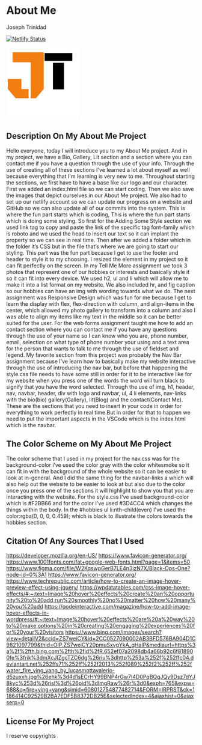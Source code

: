 # About Me


Joseph Trinidad


[![Netlify Status](https://api.netlify.com/api/v1/badges/70ab91a6-cd4c-443c-a540-f116fb4e5cb0/deploy-status)](https://app.netlify.com/sites/upbeat-mayer-903b22/deploys)

![Netlify Status](img/logo-96x96.svg)

## **Description On My About Me Project**

Hello everyone, today I will introduce you to my About Me project. And in my project, we have a Bio, Gallery, Lit section and a section where you can contact me if you have a question through the use of your info. Through the use of creating all of these sections I've learned a lot about myself as well because everything that I'm learning is very new to me. Throughout starting the sections, we first have to have a base like our logo and our character. First we added an index.html file so we can start coding. Then we also save the images that depict ourselves in our About Me project. We also had to set up our netlify account so we can update our progress on a website and GitHub so we can also update all of our commits into the system. 
This is where the fun part starts which is coding, This is where the fun part starts which is doing some styling. So first for the Adding Some Style section we used link tag to copy and paste the link of the specific tag font-family which is roboto and we used the head to insert our text so it can implant the property so we can see in real time. Then after we added a folder which in the folder it’s CSS but in the file that’s where we are going to start our styling. This part was the fun part because I get to use the footer and header to style it to my choosing. I resized the element in my project so it can fit perfectly on the screen. In my Tell Me More assignment we took 3 photos that represent one of our hobbies or interests and basically style it so it can fit into every device. 
We used h2, ul and li which will allow me to make it into a list format on my website. We also included hr, and fig caption so our hobbies can have an img with wording towards what we do. The next assignment was Responsive Design which was fun for me because I get to learn the display with flex, flex-direction with column, and align-items in the center, which allowed my photo gallery to transform into a column and also I was able to align my items like my text in the middle so it can be better suited for the user. For the web forms assignment taught me how to add an contact section where you can contact me if you have any questions through the use of your name so I can know who you are, phone number, email, selection on what type of phone number your using and a text area for the person that wants to talk to me through the use of fieldset and legend. My favorite section from this project was probably the Nav Bar assignment because I’ve learn how to basically make my website interactive through the use of introducing the nav bar, but before that happening the style.css file needs to have some still in order for it to be interactive like for my website when you press one of the words the word will turn black to signify that you have the word selected. Through the use of img, h1, header, nav, navbar, header, div with logo and navbar, ul, 4 li elements, nav-links with the bio(bio) gallery(Gallery), lit(Blog) and the contact(Contact Me). These are the sections that you need to insert in your code in order for everything to work perfectly in real time.But in order for that to happen we need to put the important aspects in the VSCode which is the index.html which is the navbar.

## **The Color Scheme on My About Me Project** 

The color scheme that I used in my project for the nav.css was for the background-color i’ve used the color gray with the color whitesmoke so it can fit in with the background of the whole website so it can be easier to look at in-general. And I did the same thing for the navbar-links a which will also help out the website to be easier to look at but also due to the color once you press one of the sections it will highlight to show you that you are interacting with the website. For the style.css I've used background-color which is #F2BB66 and for the color I've used #3D4CC4 which changes the things within the body. In the #hobbies ul li:nth-child(even) I've used the color:rgba(0, 0, 0, 0.459); which is black to illustrate the colors towards the hobbies section.

## **Citation Of Any Sources That I Used**
https://developer.mozilla.org/en-US/
https://www.favicon-generator.org/
https://www.1001fonts.com/fat+google-web-fonts.html?page=1&items=50
https://www.figma.com/file/W2KqswpGerB7LE4n3jzN7X/Black-Ops-One?node-id=0%3A1
https://www.favicon-generator.org/
https://www.techrepublic.com/article/how-to-create-an-image-hover-preview-effect-using-jquery/
https://wpdatatables.com/css-image-hover-effects/#:~:text=Image%20hover%20effects%20create%20an%20opportunity%20to%20add,run%20smoothly%20no%20matter%20how%20many%20you%20add
https://qodeinteractive.com/magazine/how-to-add-image-hover-effects-in-wordpress/#:~:text=Image%20hover%20effects%20are%20a%20way%20to%20make,options%20in%20creating%20engaging%20experiences%20for%20your%20visitors
https://www.bing.com/images/search?view=detailV2&ccid=ZS7weiCY&id=2CC0527090002AB3BFD576BA904D1C9821097799&thid=OIP.ZS7weiCY20pmuSxvgYkA_gHaIP&mediaurl=https%3a%2f%2fth.bing.com%2fth%2fid%2fR.652ef07a2098db4a66b92c6f818900fe%3frik%3dmXcJIZgcTZC6dg%26riu%3dhttp%253a%252f%252ffc04.deviantart.net%252ffs71%252ff%252f2013%252f089%252f2%252ff%252fwater_fire_ying_yang_by_lucasmottavalerio-d5zuxxh.jpg%26ehk%3d4d1sECrHY99BNP4rGw7I4D0PqBQgJQy9Dsz7dYJ8kyc%253d%26risl%3d%26pid%3dImgRaw%26r%3d0&exph=765&expw=688&q=fire+ying+yang&simid=608012754877482714&FORM=IRPRST&ck=1186414C92529B2BA7EDF5B8372DB25E&selectedIndex=4&ajaxhist=0&ajaxserp=0


## **License For My Project**

I reserve copyrights













